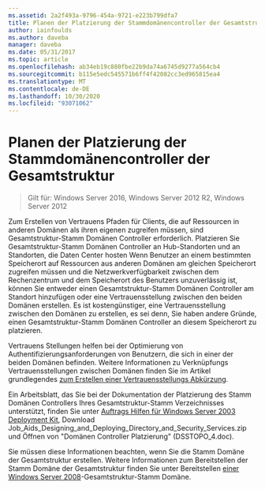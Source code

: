 ```yaml
---
ms.assetid: 2a2f493a-9796-454a-9721-e223b799dfa7
title: Planen der Platzierung der Stammdomänencontroller der Gesamtstruktur
author: iainfoulds
ms.author: daveba
manager: daveba
ms.date: 05/31/2017
ms.topic: article
ms.openlocfilehash: ab34eb19c880fbe22b9da74a6745d9277a564cb4
ms.sourcegitcommit: b115e5edc545571b6ff4f42082cc3ed965815ea4
ms.translationtype: MT
ms.contentlocale: de-DE
ms.lasthandoff: 10/30/2020
ms.locfileid: "93071062"
---
```

# <a name="planning-forest-root-domain-controller-placement"></a>Planen der Platzierung der Stammdomänencontroller der Gesamtstruktur

> Gilt für: Windows Server 2016, Windows Server 2012 R2, Windows Server 2012

Zum Erstellen von Vertrauens Pfaden für Clients, die auf Ressourcen in anderen Domänen als ihren eigenen zugreifen müssen, sind Gesamtstruktur-Stamm Domänen Controller erforderlich. Platzieren Sie Gesamtstruktur-Stamm Domänen Controller an Hub-Standorten und an Standorten, die Daten Center hosten Wenn Benutzer an einem bestimmten Speicherort auf Ressourcen aus anderen Domänen am gleichen Speicherort zugreifen müssen und die Netzwerkverfügbarkeit zwischen dem Rechenzentrum und dem Speicherort des Benutzers unzuverlässig ist, können Sie entweder einen Gesamtstruktur-Stamm Domänen Controller am Standort hinzufügen oder eine Vertrauensstellung zwischen den beiden Domänen erstellen. Es ist kostengünstiger, eine Vertrauensstellung zwischen den Domänen zu erstellen, es sei denn, Sie haben andere Gründe, einen Gesamtstruktur-Stamm Domänen Controller an diesem Speicherort zu platzieren.

Vertrauens Stellungen helfen bei der Optimierung von Authentifizierungsanforderungen von Benutzern, die sich in einer der beiden Domänen befinden. Weitere Informationen zu Verknüpfungs Vertrauensstellungen zwischen Domänen finden Sie im Artikel grundlegendes [zum Erstellen einer Vertrauensstellungs Abkürzung](/previous-versions/windows/it-pro/windows-server-2008-r2-and-2008/cc754538(v=ws.11)).

Ein Arbeitsblatt, das Sie bei der Dokumentation der Platzierung des Stamm Domänen Controllers Ihres Gesamtstruktur-Stamm Verzeichnisses unterstützt, finden Sie unter [Auftrags Hilfen für Windows Server 2003 Deployment Kit](https://microsoft.com/download/details.aspx?id=9608), Download Job_Aids_Designing_and_Deploying_Directory_and_Security_Services.zip und Öffnen von "Domänen Controller Platzierung" (DSSTOPO_4.doc).

Sie müssen diese Informationen beachten, wenn Sie die Stamm Domäne der Gesamtstruktur erstellen. Weitere Informationen zum Bereitstellen der Stamm Domäne der Gesamtstruktur finden Sie unter Bereitstellen [einer Windows Server 2008](/previous-versions/windows/it-pro/windows-server-2008-r2-and-2008/cc731174(v=ws.10))-Gesamtstruktur-Stamm Domäne.
